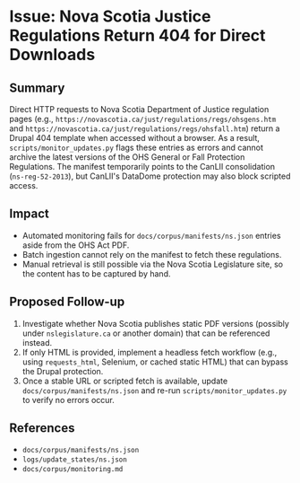 # Issue: Nova Scotia Justice Regulations Return 404 for Direct Downloads

## Summary
Direct HTTP requests to Nova Scotia Department of Justice regulation pages
(e.g., `https://novascotia.ca/just/regulations/regs/ohsgens.htm` and
`https://novascotia.ca/just/regulations/regs/ohsfall.htm`) return a Drupal 404
template when accessed without a browser. As a result, `scripts/monitor_updates.py`
flags these entries as errors and cannot archive the latest versions of the OHS
General or Fall Protection Regulations. The manifest temporarily points to the
CanLII consolidation (`ns-reg-52-2013`), but CanLII's DataDome protection may
also block scripted access.

## Impact
- Automated monitoring fails for `docs/corpus/manifests/ns.json` entries aside
  from the OHS Act PDF.
- Batch ingestion cannot rely on the manifest to fetch these regulations.
- Manual retrieval is still possible via the Nova Scotia Legislature site, so the
  content has to be captured by hand.

## Proposed Follow-up
1. Investigate whether Nova Scotia publishes static PDF versions (possibly under
   `nslegislature.ca` or another domain) that can be referenced instead.
2. If only HTML is provided, implement a headless fetch workflow (e.g., using
   `requests_html`, Selenium, or cached static HTML) that can bypass the Drupal
   protection.
3. Once a stable URL or scripted fetch is available, update `docs/corpus/manifests/ns.json`
   and re-run `scripts/monitor_updates.py` to verify no errors occur.

## References
- `docs/corpus/manifests/ns.json`
- `logs/update_states/ns.json`
- `docs/corpus/monitoring.md`
